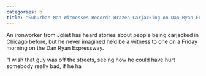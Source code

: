 ```yaml
---
categories: b
title: "Suburban Man Witnesses Records Brazen Carjacking on Dan Ryan Expressway"
---
```


An ironworker from Joliet has heard stories about people being carjacked in Chicago before, but he never imagined he&#8217;d be a witness to one on a Friday morning on the Dan Ryan Expressway.



&#8220;I wish that guy was off the streets, seeing how he could have hurt somebody really bad, if he ha